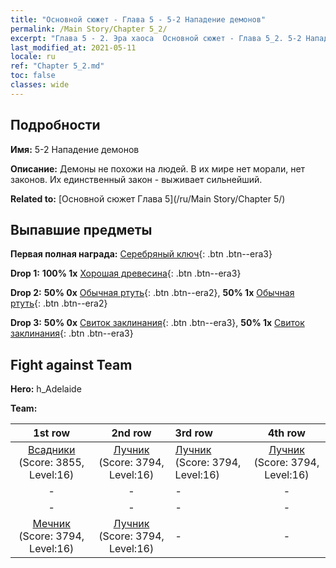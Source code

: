 ```yaml
---
title: "Основной сюжет - Глава 5 - 5-2 Нападение демонов"
permalink: /Main Story/Chapter 5_2/
excerpt: "Глава 5 - 2. Эра хаоса  Основной сюжет - Глава 5_2. 5-2 Нападение демонов"
last_modified_at: 2021-05-11
locale: ru
ref: "Chapter 5_2.md"
toc: false
classes: wide
---
```


## Подробности

 **Имя:** 5-2 Нападение демонов

 **Описание:** Демоны не похожи на людей. В их мире нет морали, нет законов. Их единственный закон - выживает сильнейший.

 **Related to:** [Основной сюжет Глава 5](/ru/Main Story/Chapter 5/)

## Выпавшие предметы

 **Первая полная награда:** [Серебряный ключ](/ItemsRU/con_693/){: .btn .btn--era3}

 **Drop 1:** **100% 1x** [Хорошая древесина](/ItemsRU/mat_13/){: .btn .btn--era3}

 **Drop 2:** **50% 0x** [Обычная ртуть](/ItemsRU/mat_8/){: .btn .btn--era2}, **50% 1x** [Обычная ртуть](/ItemsRU/mat_8/){: .btn .btn--era2}

 **Drop 3:** **50% 0x** [Свиток заклинания](/ItemsRU/con_694/){: .btn .btn--era3}, **50% 1x** [Свиток заклинания](/ItemsRU/con_694/){: .btn .btn--era3}


## Fight against Team
 **Hero:** h_Adelaide

 **Team:**


  | 1st row | 2nd row | 3rd row | 4th row |
  |:----:|:----:|:----|:----:|
  | [Всадники](/ru/units/Cavalier/) (Score: 3855, Level:16)  | [Лучник](/ru/units/Marksman/) (Score: 3794, Level:16)  | [Лучник](/ru/units/Marksman/) (Score: 3794, Level:16)  | [Лучник](/ru/units/Marksman/) (Score: 3794, Level:16)  |
  | - | - | - | - |
  | - | - | - | - |
  | [Мечник](/ru/units/Swordsman/) (Score: 3794, Level:16)  | [Лучник](/ru/units/Marksman/) (Score: 3794, Level:16)  | - | - |



